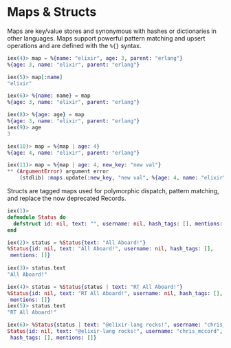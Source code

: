 # Maps & Structs

Maps are key/value stores and synonymous with hashes or dictionaries in other languages. Maps support powerful pattern matching and upsert operations and are defined with the `%{}` syntax.

```elixir
iex(4)> map = %{name: "elixir", age: 3, parent: "erlang"}
%{age: 3, name: "elixir", parent: "erlang"}

iex(5)> map[:name]
"elixir"

iex(6)> %{name: name} = map
%{age: 3, name: "elixir", parent: "erlang"}

iex(8)> %{age: age} = map
%{age: 3, name: "elixir", parent: "erlang"}
iex(9)> age
3

iex(10)> map = %{map | age: 4}
%{age: 4, name: "elixir", parent: "erlang"}

iex(11)> map = %{map | age: 4, new_key: "new val"}
** (ArgumentError) argument error
    (stdlib) :maps.update(:new_key, "new val", %{age: 4, name: "elixir", parent: "erlang"})
```

Structs are tagged maps used for polymorphic dispatch, pattern matching, and replace the now deprecated Records.

```elixir
iex(1)>
defmodule Status do
  defstruct id: nil, text: "", username: nil, hash_tags: [], mentions: []
end

iex(2)> status = %Status{text: "All Aboard!"}
%Status{id: nil, text: "All Aboard!", username: nil, hash_tags: [],
 mentions: []}
 
iex(3)> status.text
"All Aboard!"

iex(4)> status = %Status{status | text: "RT All Aboard!"}
%Status{id: nil, text: "RT All Aboard!", username: nil, hash_tags: [],
 mentions: []}
iex(5)> status.text
"RT All Aboard!"

iex(6)> %Status{status | text: "@elixir-lang rocks!", username: "chris_mccord"}
Status{id: nil, text: "@elixir-lang rocks!", username: "chris_mccord",
 hash_tags: [], mentions: []}
 ```
